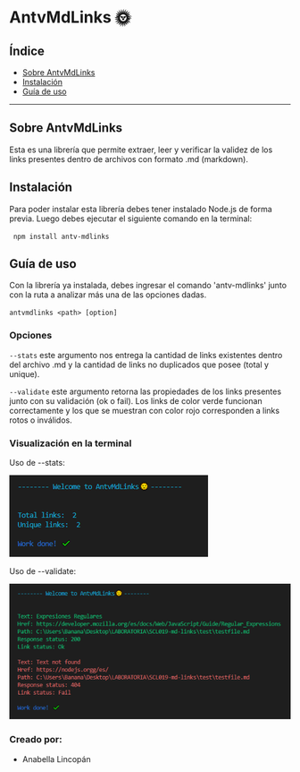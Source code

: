 # AntvMdLinks 🌞

## Índice

* [Sobre AntvMdLinks](#1-sobre-AntvMdLinks)
* [Instalación](#2-instalación)
* [Guía de uso](#3-guía-de-uso)

***

## Sobre AntvMdLinks
Esta es una librería que permite extraer, leer y verificar la validez de los links presentes dentro de archivos con formato .md (markdown). 

## Instalación
Para poder instalar esta librería debes tener instalado Node.js de forma previa. Luego debes ejecutar el siguiente comando en la terminal: 

` npm install antv-mdlinks`

## Guía de uso
Con la librería ya instalada, debes ingresar el comando 'antv-mdlinks' junto con la ruta a analizar más una de las opciones dadas.

`antvmdlinks <path> [option]`

### Opciones

`--stats` este argumento nos entrega la cantidad de links existentes dentro del archivo .md y la cantidad de links no duplicados que posee (total y unique).

`--validate` este argumento retorna las propiedades de los links presentes junto con su validación (ok o fail). Los links de color verde funcionan correctamente y los que se muestran con color rojo corresponden a links rotos o inválidos.

### Visualización en la terminal
Uso de --stats:

![ejemplostatus](img/ejemplo_status.PNG)

Uso de --validate:

![ejemplovalidate](img/ejemplo_validate.PNG)

### Creado por:

* Anabella Lincopán


